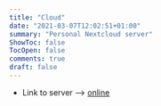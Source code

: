 ```yaml
---
title: "Cloud"
date: "2021-03-07T12:02:51+01:00"
summary: "Personal Nextcloud server"
ShowToc: false
TocOpen: false
comments: true
draft: false
---
```


+ Link to server --> [online](https://lxcloud.derchef.site)
